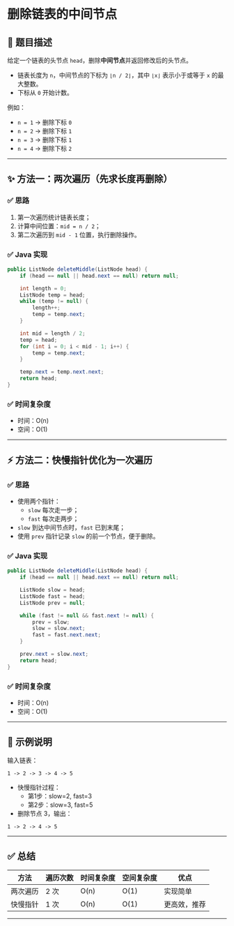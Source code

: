 # 删除链表的中间节点

## 📌 题目描述

给定一个链表的头节点 `head`，删除**中间节点**并返回修改后的头节点。

- 链表长度为 `n`，中间节点的下标为 `⌊n / 2⌋`，其中 `⌊x⌋` 表示小于或等于 `x` 的最大整数。
- 下标从 `0` 开始计数。

例如：
- `n = 1` → 删除下标 `0`
- `n = 2` → 删除下标 `1`
- `n = 3` → 删除下标 `1`
- `n = 4` → 删除下标 `2`

---

## ✨ 方法一：两次遍历（先求长度再删除）

### ✅ 思路

1. 第一次遍历统计链表长度；
2. 计算中间位置：`mid = n / 2`；
3. 第二次遍历到 `mid - 1` 位置，执行删除操作。

### ✅ Java 实现

```java
public ListNode deleteMiddle(ListNode head) {
    if (head == null || head.next == null) return null;

    int length = 0;
    ListNode temp = head;
    while (temp != null) {
        length++;
        temp = temp.next;
    }

    int mid = length / 2;
    temp = head;
    for (int i = 0; i < mid - 1; i++) {
        temp = temp.next;
    }

    temp.next = temp.next.next;
    return head;
}
```

### ✅ 时间复杂度

- 时间：O(n)
- 空间：O(1)

---

## ⚡ 方法二：快慢指针优化为一次遍历

### ✅ 思路

- 使用两个指针：
  - `slow` 每次走一步；
  - `fast` 每次走两步；
- `slow` 到达中间节点时，`fast` 已到末尾；
- 使用 `prev` 指针记录 `slow` 的前一个节点，便于删除。

### ✅ Java 实现

```java
public ListNode deleteMiddle(ListNode head) {
    if (head == null || head.next == null) return null;

    ListNode slow = head;
    ListNode fast = head;
    ListNode prev = null;

    while (fast != null && fast.next != null) {
        prev = slow;
        slow = slow.next;
        fast = fast.next.next;
    }

    prev.next = slow.next;
    return head;
}
```

### ✅ 时间复杂度

- 时间：O(n)
- 空间：O(1)

---

## 🧠 示例说明

输入链表：
```
1 -> 2 -> 3 -> 4 -> 5
```

- 快慢指针过程：
  - 第1步：slow=2, fast=3
  - 第2步：slow=3, fast=5
- 删除节点 3，输出：
```
1 -> 2 -> 4 -> 5
```

---

## ✅ 总结

| 方法 | 遍历次数 | 时间复杂度 | 空间复杂度 | 优点 |
|------|-----------|---------------|---------------|------|
| 两次遍历 | 2 次 | O(n) | O(1) | 实现简单 |
| 快慢指针 | 1 次 | O(n) | O(1) | 更高效，推荐 |

---